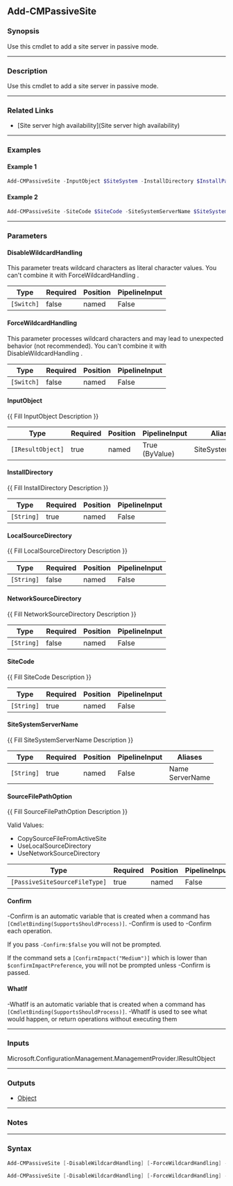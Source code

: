 Add-CMPassiveSite
-----------------




### Synopsis
Use this cmdlet to add a site server in passive mode.



---


### Description

Use this cmdlet to add a site server in passive mode.



---


### Related Links
* [Site server high availability](Site server high availability)





---


### Examples
#### Example 1
```PowerShell
Add-CMPassiveSite -InputObject $SiteSystem -InstallDirectory $InstallPath -SourceFilePathOption CopySourceFileFromActiveSite
```

#### Example 2
```PowerShell
Add-CMPassiveSite -SiteCode $SiteCode -SiteSystemServerName $SiteSystemServerName -InstallDirectory $InstallPath -SourceFilePathOption UseLocalSourceDirectory -LocalSourceDirectory $LocalSourcePath
```



---


### Parameters
#### **DisableWildcardHandling**

This parameter treats wildcard characters as literal character values. You can't combine it with ForceWildcardHandling .






|Type      |Required|Position|PipelineInput|
|----------|--------|--------|-------------|
|`[Switch]`|false   |named   |False        |



#### **ForceWildcardHandling**

This parameter processes wildcard characters and may lead to unexpected behavior (not recommended). You can't combine it with DisableWildcardHandling .






|Type      |Required|Position|PipelineInput|
|----------|--------|--------|-------------|
|`[Switch]`|false   |named   |False        |



#### **InputObject**

{{ Fill InputObject Description }}






|Type             |Required|Position|PipelineInput |Aliases         |
|-----------------|--------|--------|--------------|----------------|
|`[IResultObject]`|true    |named   |True (ByValue)|SiteSystemServer|



#### **InstallDirectory**

{{ Fill InstallDirectory Description }}






|Type      |Required|Position|PipelineInput|
|----------|--------|--------|-------------|
|`[String]`|true    |named   |False        |



#### **LocalSourceDirectory**

{{ Fill LocalSourceDirectory Description }}






|Type      |Required|Position|PipelineInput|
|----------|--------|--------|-------------|
|`[String]`|false   |named   |False        |



#### **NetworkSourceDirectory**

{{ Fill NetworkSourceDirectory Description }}






|Type      |Required|Position|PipelineInput|
|----------|--------|--------|-------------|
|`[String]`|false   |named   |False        |



#### **SiteCode**

{{ Fill SiteCode Description }}






|Type      |Required|Position|PipelineInput|
|----------|--------|--------|-------------|
|`[String]`|true    |named   |False        |



#### **SiteSystemServerName**

{{ Fill SiteSystemServerName Description }}






|Type      |Required|Position|PipelineInput|Aliases            |
|----------|--------|--------|-------------|-------------------|
|`[String]`|true    |named   |False        |Name<br/>ServerName|



#### **SourceFilePathOption**

{{ Fill SourceFilePathOption Description }}



Valid Values:

* CopySourceFileFromActiveSite
* UseLocalSourceDirectory
* UseNetworkSourceDirectory






|Type                         |Required|Position|PipelineInput|
|-----------------------------|--------|--------|-------------|
|`[PassiveSiteSourceFileType]`|true    |named   |False        |



#### **Confirm**
-Confirm is an automatic variable that is created when a command has ```[CmdletBinding(SupportsShouldProcess)]```.
-Confirm is used to -Confirm each operation.

If you pass ```-Confirm:$false``` you will not be prompted.


If the command sets a ```[ConfirmImpact("Medium")]``` which is lower than ```$confirmImpactPreference```, you will not be prompted unless -Confirm is passed.

#### **WhatIf**
-WhatIf is an automatic variable that is created when a command has ```[CmdletBinding(SupportsShouldProcess)]```.
-WhatIf is used to see what would happen, or return operations without executing them


---


### Inputs
Microsoft.ConfigurationManagement.ManagementProvider.IResultObject





---


### Outputs
* [Object](https://learn.microsoft.com/en-us/dotnet/api/System.Object)






---


### Notes




---


### Syntax
```PowerShell
Add-CMPassiveSite [-DisableWildcardHandling] [-ForceWildcardHandling] -InputObject <IResultObject> -InstallDirectory <String> [-LocalSourceDirectory <String>] [-NetworkSourceDirectory <String>] -SourceFilePathOption {CopySourceFileFromActiveSite | UseLocalSourceDirectory | UseNetworkSourceDirectory} [-Confirm] [-WhatIf] [<CommonParameters>]
```
```PowerShell
Add-CMPassiveSite [-DisableWildcardHandling] [-ForceWildcardHandling] -InstallDirectory <String> [-LocalSourceDirectory <String>] [-NetworkSourceDirectory <String>] -SiteCode <String> -SiteSystemServerName <String> -SourceFilePathOption {CopySourceFileFromActiveSite | UseLocalSourceDirectory | UseNetworkSourceDirectory} [-Confirm] [-WhatIf] [<CommonParameters>]
```
